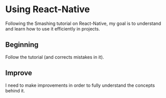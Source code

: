 # Using React-Native
Following the Smashing tutorial on React-Native, my goal is to understand and learn how to use it efficiently in projects.

## Beginning
Follow the tutorial (and corrects mistakes in it).

## Improve
I need to make improvements in order to fully understand the concepts behind it.